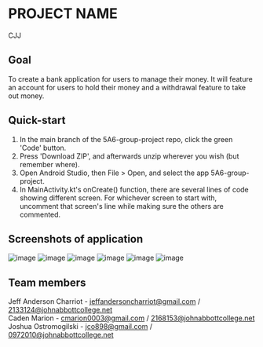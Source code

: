 # PROJECT NAME
CJJ
## Goal
To create a bank application for users to manage their money. It will feature an account for users to hold their money and a withdrawal feature to take out money.
## Quick-start
1) In the main branch of the 5A6-group-project repo, click the green 'Code' button.
2) Press 'Download ZIP', and afterwards unzip wherever you wish (but remember where).
3) Open Android Studio, then File > Open, and select the app 5A6-group-project.
4) In MainActivity.kt's onCreate() function, there are several lines of code showing different screen. For whichever screen to start with, uncomment that screen's line while making sure the others are commented.
## Screenshots of application
![image](https://github.com/AppDevOrganization/5A6-group-project/assets/98402030/103bc7af-d210-401f-a277-56b41c2f8886)
![image](https://github.com/AppDevOrganization/5A6-group-project/assets/98402030/14ad90e5-c1ce-4118-a10b-fb1094211989)
![image](https://github.com/AppDevOrganization/5A6-group-project/assets/98402030/a9d39e30-6705-46c5-942e-5ec2ffc0412e)
![image](https://github.com/AppDevOrganization/5A6-group-project/assets/98402030/29ddba0d-465d-4d0b-ae3d-6998472b634b)
![image](https://github.com/AppDevOrganization/5A6-group-project/assets/98402030/6836fbf6-139b-4577-8d0d-94f5c7542a48)
![image](https://github.com/AppDevOrganization/5A6-group-project/assets/98402030/76b32300-fc99-466d-bf8a-e7b708c55eb6)
## Team members
Jeff Anderson Charriot - jeffandersoncharriot@gmail.com / 2133124@johnabbottcollege.net<br>
Caden Marion - cmarion0003@gmail.com / 2168153@johnabbottcollege.net<br>
Joshua Ostromogilski - jco898@gmail.com / 0972010@johnabbottcollege.net
